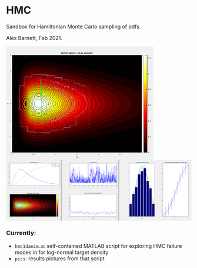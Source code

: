 # HMC

Sandbox for Hamiltonian Monte Carlo sampling of pdfs.

Alex Barnett, Feb 2021.

<img align="center" src="pics/hmc1d_leapfrog_phasespace.png" width=400>

<img align="center" src="pics/hmc1d_s0.7_eps0.05_L100_N1e3.png" width=800>


### Currently:

* `hmc1danim.m`: self-contained MATLAB script for exploring HMC failure modes in for log-normal target density
* `pics`: results pictures from that script


